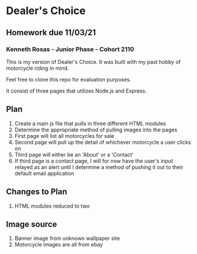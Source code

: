 # Dealer's Choice

## Homework due 11/03/21

### Kenneth Rosas - Junior Phase - Cohort 2110

This is my version of Dealer's Choice. It was built with my past hobby of motorcycle riding in mind.

Feel free to clone this repo for evaluation purposes.

It consist of three pages that utilizes Node.js and Express.

## Plan

1. Create a main js file that pulls in three different HTML modules
2. Determine the appropriate method of pulling images into the pages
3. First page will list all motorcycles for sale
4. Second page will pull up the detail of whichever motorcycle a user clicks on
5. Third page will either be an 'About' or a 'Contact'
6. If third page is a contact page, I will for now have the user's input relayed as an alert until I determine a method of pushing it out to their default email application

## Changes to Plan

1. HTML modules reduced to two

## Image source

1. Banner image from unknown wallpaper site
2. Motorcycle images are all from ebay
